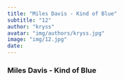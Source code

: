 ```yaml
---
title: "Miles Davis - Kind of Blue"
subtitle: "12"
author: "kryss"
avatar: "img/authors/kryss.jpg"
image: "img/12.jpg"
date:
---
```


### Miles Davis - Kind of Blue
